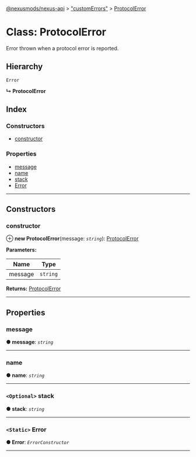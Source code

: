 [@nexusmods/nexus-api](../README.md) > ["customErrors"](../modules/_customerrors_.md) > [ProtocolError](../classes/_customerrors_.protocolerror.md)

# Class: ProtocolError

Error thrown when a protocol error is reported.

## Hierarchy

 `Error`

**↳ ProtocolError**

## Index

### Constructors

* [constructor](_customerrors_.protocolerror.md#constructor)

### Properties

* [message](_customerrors_.protocolerror.md#message)
* [name](_customerrors_.protocolerror.md#name)
* [stack](_customerrors_.protocolerror.md#stack)
* [Error](_customerrors_.protocolerror.md#error)

---

## Constructors

<a id="constructor"></a>

###  constructor

⊕ **new ProtocolError**(message: *`string`*): [ProtocolError](_customerrors_.protocolerror.md)

**Parameters:**

| Name | Type |
| ------ | ------ |
| message | `string` |

**Returns:** [ProtocolError](_customerrors_.protocolerror.md)

___

## Properties

<a id="message"></a>

###  message

**● message**: *`string`*

___
<a id="name"></a>

###  name

**● name**: *`string`*

___
<a id="stack"></a>

### `<Optional>` stack

**● stack**: *`string`*

___
<a id="error"></a>

### `<Static>` Error

**● Error**: *`ErrorConstructor`*

___

